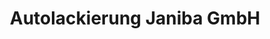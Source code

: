 ---
title: "Autolackierung Janiba GmbH"
url: /obertrum-am-see/autolackierung-janiba-gmbh/
shop: Autowerkstatt
---